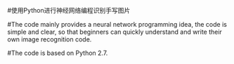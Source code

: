 #使用Python进行神经网络编程识别手写图片

#The code mainly provides a neural network programming idea, the code is simple and clear, so that beginners can quickly understand and write their own image recognition code.

#The code is based on Python 2.7.
